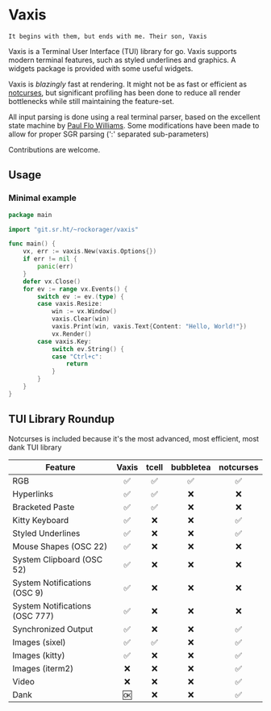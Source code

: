 # Vaxis

```
It begins with them, but ends with me. Their son, Vaxis
```

Vaxis is a Terminal User Interface (TUI) library for go. Vaxis supports modern
terminal features, such as styled underlines and graphics. A widgets package is
provided with some useful widgets.

Vaxis is _blazingly_ fast at rendering. It might not be as fast or efficient as
[notcurses](https://notcurses.com/), but significant profiling has been done to
reduce all render bottlenecks while still maintaining the feature-set.

All input parsing is done using a real terminal parser, based on the excellent
state machine by [Paul Flo Williams](https://vt100.net/emu/dec_ansi_parser).
Some modifications have been made to allow for proper SGR parsing (':' separated
sub-parameters)

Contributions are welcome.

## Usage

### Minimal example

```go
package main

import "git.sr.ht/~rockorager/vaxis"

func main() {
	vx, err := vaxis.New(vaxis.Options{})
	if err != nil {
		panic(err)
	}
	defer vx.Close()
	for ev := range vx.Events() {
		switch ev := ev.(type) {
		case vaxis.Resize:
			win := vx.Window()
			vaxis.Clear(win)
			vaxis.Print(win, vaxis.Text{Content: "Hello, World!"})
			vx.Render()
		case vaxis.Key:
			switch ev.String() {
			case "Ctrl+c":
				return
			}
		}
	}
}
```

## TUI Library Roundup

Notcurses is included because it's the most advanced, most efficient,
most dank TUI library

| Feature                        | Vaxis | tcell | bubbletea | notcurses |
| ------------------------------ | :---: | :---: | :-------: | :-------: |
| RGB                            |  ✅   |  ✅   |    ✅     |    ✅     |
| Hyperlinks                     |  ✅   |  ✅   |    ❌     |    ❌     |
| Bracketed Paste                |  ✅   |  ✅   |    ❌     |    ❌     |
| Kitty Keyboard                 |  ✅   |  ❌   |    ❌     |    ✅     |
| Styled Underlines              |  ✅   |  ❌   |    ❌     |    ✅     |
| Mouse Shapes (OSC 22)          |  ✅   |  ❌   |    ❌     |    ❌     |
| System Clipboard (OSC 52)      |  ✅   |  ❌   |    ❌     |    ❌     |
| System Notifications (OSC 9)   |  ✅   |  ❌   |    ❌     |    ❌     |
| System Notifications (OSC 777) |  ✅   |  ❌   |    ❌     |    ❌     |
| Synchronized Output            |  ✅   |  ❌   |    ❌     |    ✅     |
| Images (sixel)                 |  ✅   |  ✅   |    ❌     |    ✅     |
| Images (kitty)                 |  ✅   |  ❌   |    ❌     |    ✅     |
| Images (iterm2)                |  ❌   |  ❌   |    ❌     |    ✅     |
| Video                          |  ❌   |  ❌   |    ❌     |    ✅     |
| Dank                           |  🆗   |  ❌   |    ❌     |    ✅     |
